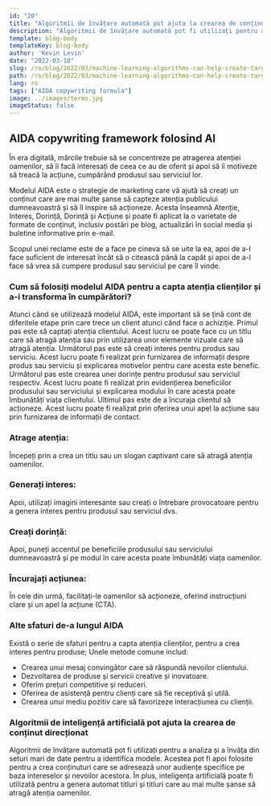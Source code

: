 ```yaml
---
id: "20"
title: "Algoritmii de învățare automată pot ajuta la crearea de conținut direcționat"
description: "Algoritmii de învățare automată pot fi utilizați pentru a analiza și a învăța din seturi mari de date pentru a identifica modele. Acestea pot fi apoi folosite pentru a crea conținuturi care se adresează unor audiențe specifice pe baza intereselor acestora. Prin utilizarea învățării automate, întreprinderile pot crea conținut mai relevant pentru clienții lor și care va contribui la creșterea vânzărilor."
template: blog-body
templateKey: blog-body
author: 'Kevin Levin'
date: "2022-03-18"
slug: /ro/blog/2022/03/machine-learning-algorithms-can-help-create-targeted-content
path: /ro/blog/2022/03/machine-learning-algorithms-can-help-create-targeted-content
lang: ro
tags: ["AIDA copywriting formula"]
image: ../images/terms.jpg
imageStatus: false
---
```

## AIDA copywriting framework folosind AI

În era digitală, mărcile trebuie să se concentreze pe atragerea atenției oamenilor, să îi facă interesați de ceea ce au de oferit și apoi să îi motiveze să treacă la acțiune, cumpărând produsul sau serviciul lor.

Modelul AIDA este o strategie de marketing care vă ajută să creați un conținut care are mai multe șanse să capteze atenția publicului dumneavoastră și să îl inspire să acționeze. Acesta înseamnă Atenție, Interes, Dorință, Dorință și Acțiune și poate fi aplicat la o varietate de formate de conținut, inclusiv postări pe blog, actualizări în social media și buletine informative prin e-mail.

Scopul unei reclame este de a face pe cineva să se uite la ea, apoi de a-l face suficient de interesat încât să o citească până la capăt și apoi de a-l face să vrea să cumpere produsul sau serviciul pe care îl vinde.

### Cum să folosiți modelul AIDA pentru a capta atenția clienților și a-i transforma în cumpărători?

Atunci când se utilizează modelul AIDA, este important să se țină cont de diferitele etape prin care trece un client atunci când face o achiziție. Primul pas este să captați atenția clientului. Acest lucru se poate face cu un titlu care să atragă atenția sau prin utilizarea unor elemente vizuale care să atragă atenția. Următorul pas este să creați interes pentru produs sau serviciu. Acest lucru poate fi realizat prin furnizarea de informații despre produs sau serviciu și explicarea motivelor pentru care acesta este benefic. Următorul pas este crearea unei dorințe pentru produsul sau serviciul respectiv. Acest lucru poate fi realizat prin evidențierea beneficiilor produsului sau serviciului și explicarea modului în care acesta poate îmbunătăți viața clientului. Ultimul pas este de a încuraja clientul să acționeze. Acest lucru poate fi realizat prin oferirea unui apel la acțiune sau prin furnizarea de informații de contact.

### Atrage atenția:

Începeți prin a crea un titlu sau un slogan captivant care să atragă atenția oamenilor.


### Generați interes:

Apoi, utilizați imagini interesante sau creați o întrebare provocatoare pentru a genera interes pentru produsul sau serviciul dvs.

### Creați dorință:

Apoi, puneți accentul pe beneficiile produsului sau serviciului dumneavoastră și pe modul în care acesta poate îmbunătăți viața oamenilor.

### Încurajați acțiunea:


În cele din urmă, facilitați-le oamenilor să acționeze, oferind instrucțiuni clare și un apel la acțiune (CTA).


### Alte sfaturi de-a lungul AIDA

Există o serie de sfaturi pentru a capta atenția clienților, pentru a crea interes pentru produse; Unele metode comune includ:

- Crearea unui mesaj convingător care să răspundă nevoilor clientului.
- Dezvoltarea de produse și servicii creative și inovatoare.
- Oferim prețuri competitive și reduceri.
- Oferirea de asistență pentru clienți care să fie receptivă și utilă.
- Crearea unui mediu pozitiv care să favorizeze interacțiunea cu clienții.

### Algoritmii de inteligență artificială pot ajuta la crearea de conținut direcționat
Algoritmii de învățare automată pot fi utilizați pentru a analiza și a învăța din seturi mari de date pentru a identifica modele. Acestea pot fi apoi folosite pentru a crea conținuturi care se adresează unor audiențe specifice pe baza intereselor și nevoilor acestora. În plus, inteligența artificială poate fi utilizată pentru a genera automat titluri și titluri care au mai multe șanse să atragă atenția oamenilor.
